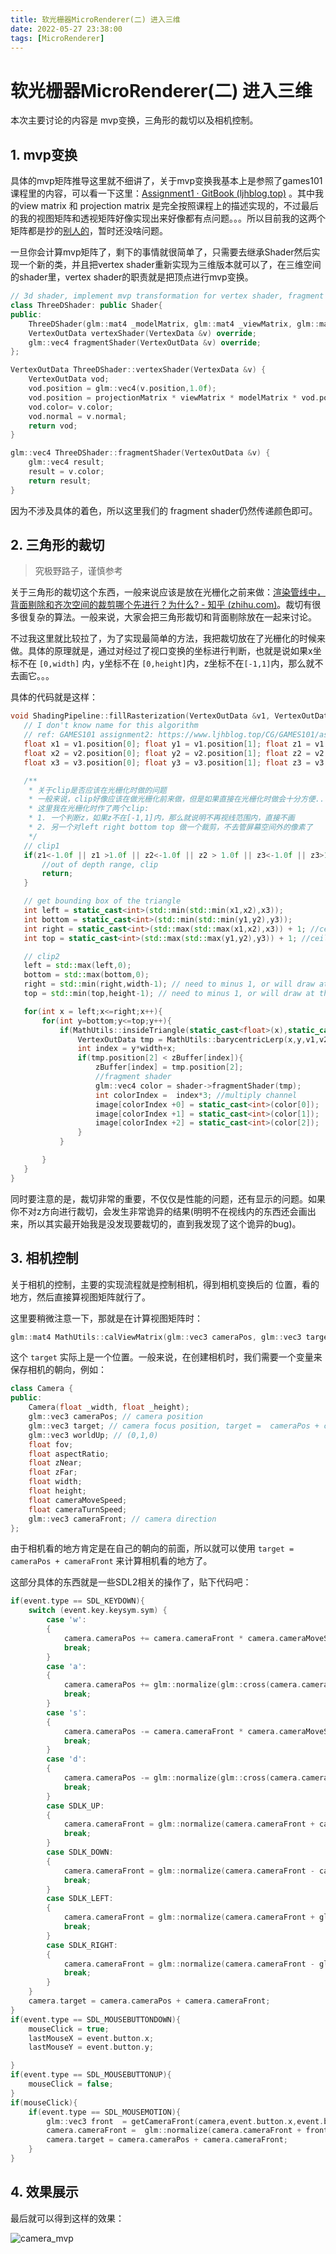 ```yaml
---
title: 软光栅器MicroRenderer(二) 进入三维
date: 2022-05-27 23:38:00
tags: [MicroRenderer]
---
```

# 软光栅器MicroRenderer(二) 进入三维

本次主要讨论的内容是 mvp变换，三角形的裁切以及相机控制。

## 1. mvp变换

具体的mvp矩阵推导这里就不细讲了，关于mvp变换我基本上是参照了games101课程里的内容，可以看一下这里：[Assignment1 · GitBook (ljhblog.top)](https://www.ljhblog.top/CG/GAMES101/assignment1.html) 。其中我的view matrix 和 projection matrix 是完全按照课程上的描述实现的，不过最后的我的视图矩阵和透视矩阵好像实现出来好像都有点问题。。。所以目前我的这两个矩阵都是抄的[别人的](https://yangwc.com/2019/05/01/SoftRenderer-Math/)，暂时还没啥问题。

一旦你会计算mvp矩阵了，剩下的事情就很简单了，只需要去继承Shader然后实现一个新的类，并且把vertex shader重新实现为三维版本就可以了，在三维空间的shader里，vertex shader的职责就是把顶点进行mvp变换。

```cpp
// 3d shader, implement mvp transformation for vertex shader, fragment shader just pass color
class ThreeDShader: public Shader{
public:
    ThreeDShader(glm::mat4 _modelMatrix, glm::mat4 _viewMatrix, glm::mat4 _projectionMatrix);
    VertexOutData vertexShader(VertexData &v) override;
    glm::vec4 fragmentShader(VertexOutData &v) override;
};
```

```cpp
VertexOutData ThreeDShader::vertexShader(VertexData &v) {
    VertexOutData vod;
    vod.position = glm::vec4(v.position,1.0f);
    vod.position = projectionMatrix * viewMatrix * modelMatrix * vod.position; //mvp transformation
    vod.color= v.color;
    vod.normal = v.normal;
    return vod;
}

glm::vec4 ThreeDShader::fragmentShader(VertexOutData &v) {
    glm::vec4 result;
    result = v.color;
    return result;
}
```

因为不涉及具体的着色，所以这里我们的 fragment shader仍然传递颜色即可。



## 2. 三角形的裁切

> 究极野路子，谨慎参考

关于三角形的裁切这个东西，一般来说应该是放在光栅化之前来做：[渲染管线中，背面剔除和齐次空间的裁剪哪个先进行？为什么? - 知乎 (zhihu.com)](https://www.zhihu.com/question/469259481/answer/1973677886)。裁切有很多很复杂的算法。一般来说，大家会把三角形裁切和背面剔除放在一起来讨论。

不过我这里就比较拉了，为了实现最简单的方法，我把裁切放在了光栅化的时候来做。具体的原理就是，通过对经过了视口变换的坐标进行判断，也就是说如果x坐标不在 `[0,width]` 内，y坐标不在 `[0,height]`内，z坐标不在`[-1,1]`内，那么就不去画它。。。

具体的代码就是这样：

```cpp
void ShadingPipeline::fillRasterization(VertexOutData &v1, VertexOutData &v2, VertexOutData &v3) {
   // I don't know name for this algorithm
   // ref: GAMES101 assignment2: https://www.ljhblog.top/CG/GAMES101/assignment2.html
   float x1 = v1.position[0]; float y1 = v1.position[1]; float z1 = v1.position[2];
   float x2 = v2.position[0]; float y2 = v2.position[1]; float z2 = v2.position[2];
   float x3 = v3.position[0]; float y3 = v3.position[1]; float z3 = v3.position[2];

   /**
    * 关于clip是否应该在光栅化时做的问题
    * 一般来说，clip好像应该在做光栅化前来做，但是如果直接在光栅化时做会十分方便...
    * 这里我在光栅化时作了两个clip:
    * 1. 一个判断z，如果z不在[-1,1]内，那么就说明不再视线范围内，直接不画
    * 2. 另一个对left right bottom top 做一个裁剪，不去管屏幕空间外的像素了
    */
   // clip1
   if(z1<-1.0f || z1 >1.0f || z2<-1.0f || z2 > 1.0f || z3<-1.0f || z3>1.0f){
       //out of depth range, clip
       return;
   }

   // get bounding box of the triangle
   int left = static_cast<int>(std::min(std::min(x1,x2),x3));
   int bottom = static_cast<int>(std::min(std::min(y1,y2),y3));
   int right = static_cast<int>(std::max(std::max(x1,x2),x3)) + 1; //ceil
   int top = static_cast<int>(std::max(std::max(y1,y2),y3)) + 1; //ceil

   // clip2
   left = std::max(left,0);
   bottom = std::max(bottom,0);
   right = std::min(right,width-1); // need to minus 1, or will draw at the other edge...
   top = std::min(top,height-1); // need to minus 1, or will draw at the other edge...

   for(int x = left;x<=right;x++){
       for(int y=bottom;y<=top;y++){
           if(MathUtils::insideTriangle(static_cast<float>(x),static_cast<float>(y),x1,y1,x2,y2,x3,y3)){
               VertexOutData tmp = MathUtils::barycentricLerp(x,y,v1,v2,v3);
               int index = y*width+x;
               if(tmp.position[2] < zBuffer[index]){
                   zBuffer[index] = tmp.position[2];
                   //fragment shader
                   glm::vec4 color = shader->fragmentShader(tmp);
                   int colorIndex =  index*3; //multiply channel
                   image[colorIndex +0] = static_cast<int>(color[0]);
                   image[colorIndex +1] = static_cast<int>(color[1]);
                   image[colorIndex +2] = static_cast<int>(color[2]);
               }
           }

       }
   }
}
```

同时要注意的是，裁切非常的重要，不仅仅是性能的问题，还有显示的问题。如果你不对z方向进行裁切，会发生非常诡异的结果(明明不在视线内的东西还会画出来，所以其实最开始我是没发现要裁切的，直到我发现了这个诡异的bug)。



## 3. 相机控制

关于相机的控制，主要的实现流程就是控制相机，得到相机变换后的 位置，看的地方，然后直接算视图矩阵就行了。

这里要稍微注意一下，那就是在计算视图矩阵时：

```cpp
glm::mat4 MathUtils::calViewMatrix(glm::vec3 cameraPos, glm::vec3 target, glm::vec3 worldUp)
```

这个 `target` 实际上是一个位置。一般来说，在创建相机时，我们需要一个变量来保存相机的朝向，例如：

```cpp
class Camera {
public:
    Camera(float _width, float _height);
    glm::vec3 cameraPos; // camera position
    glm::vec3 target; // camera focus position, target =  cameraPos + cameraFront
    glm::vec3 worldUp; // (0,1,0)
    float fov;
    float aspectRatio;
    float zNear;
    float zFar;
    float width;
    float height;
    float cameraMoveSpeed;
    float cameraTurnSpeed;
    glm::vec3 cameraFront; // camera direction
};
```

由于相机看的地方肯定是在自己的朝向的前面，所以就可以使用 `target =  cameraPos + cameraFront` 来计算相机看的地方了。

这部分具体的东西就是一些SDL2相关的操作了，贴下代码吧：

```cpp
if(event.type == SDL_KEYDOWN){
    switch (event.key.keysym.sym) {
        case 'w':
        {
            camera.cameraPos += camera.cameraFront * camera.cameraMoveSpeed;
            break;
        }
        case 'a':
        {
            camera.cameraPos += glm::normalize(glm::cross(camera.cameraFront, camera.worldUp)) * camera.cameraMoveSpeed;
            break;
        }
        case 's':
        {
            camera.cameraPos -= camera.cameraFront * camera.cameraMoveSpeed;
            break;
        }
        case 'd':
        {
            camera.cameraPos -= glm::normalize(glm::cross(camera.cameraFront, camera.worldUp)) * camera.cameraMoveSpeed;
            break;
        }
        case SDLK_UP:
        {
            camera.cameraFront = glm::normalize(camera.cameraFront + camera.worldUp * camera.cameraTurnSpeed);
            break;
        }
        case SDLK_DOWN:
        {
            camera.cameraFront = glm::normalize(camera.cameraFront - camera.worldUp * camera.cameraTurnSpeed);
            break;
        }
        case SDLK_LEFT:
        {
            camera.cameraFront = glm::normalize(camera.cameraFront + glm::cross(camera.cameraFront, camera.worldUp) * camera.cameraTurnSpeed);
            break;
        }
        case SDLK_RIGHT:
        {
            camera.cameraFront = glm::normalize(camera.cameraFront - glm::cross(camera.cameraFront, camera.worldUp) * camera.cameraTurnSpeed);
            break;
        }
    }
    camera.target = camera.cameraPos + camera.cameraFront;
}
if(event.type == SDL_MOUSEBUTTONDOWN){
    mouseClick = true;
    lastMouseX = event.button.x;
    lastMouseY = event.button.y;

}
if(event.type == SDL_MOUSEBUTTONUP){
    mouseClick = false;
}
if(mouseClick){
    if(event.type == SDL_MOUSEMOTION){
        glm::vec3 front  = getCameraFront(camera,event.button.x,event.button.y);
        camera.cameraFront =  glm::normalize(camera.cameraFront + front * camera.cameraTurnSpeed * mouseDragSpeed);
        camera.target = camera.cameraPos + camera.cameraFront;
    }
}
```



## 4. 效果展示

最后就可以得到这样的效果：

![camera_mvp](https://raw.githubusercontent.com/ljhgpp/whatisthis/main/static/202205272336655.gif)











